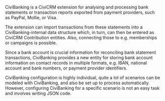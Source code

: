 CiviBanking is a CiviCRM extension for analysing and processing bank statements
or transaction reports exported from payment providers, such as PayPal, Mollie,
or Visa.

The extension can import transactions from these statements into a
CiviBanking-internal data structure which, in turn, can then be entered as
CiviCRM Contribution entities. Also, connecting those to e.g. memberships or
campaigns is possible.

Since a bank account is crucial information for reconciling bank statement
transactions, CiviBanking provides a new entity for storing bank account
information on contact records in multiple formats, e.g. IBAN, national account
and bank numbers, or payment provider identifiers.

CiviBanking configuration is highly individual, quite a lot of scenarios can be
modeled with CiviBanking, and also be set up to process automatically. However,
configuring CiviBanking for a specific scenario is not an easy task and involves
writing JSON code.
